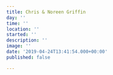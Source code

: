 ```yaml
---
title: Chris & Noreen Griffin
day: ''
time: ''
location: ''
started: ''
description: ''
image: ''
date: '2019-04-24T13:41:54.000+00:00'
published: false

---
```

